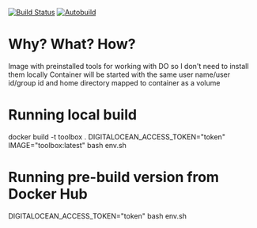 [![Build Status](https://api.travis-ci.org/Andrey9kin/digitalocean-toolbox.svg?branch=master)](https://travis-ci.org/Andrey9kin/digitalocean-toolbox.)
[![Autobuild](https://img.shields.io/docker/automated/jrottenberg/ffmpeg.svg)](https://hub.docker.com/r/andrey9kin/digitalocean-toolbox./)

# Why? What? How?
Image with preinstalled tools for working with DO so I don't need to install them locally
Container will be started with the same user name/user id/group id and home directory mapped to container as a volume

# Running local build
docker build -t toolbox .
DIGITALOCEAN_ACCESS_TOKEN="token" IMAGE="toolbox:latest" bash env.sh

# Running pre-build version from Docker Hub
DIGITALOCEAN_ACCESS_TOKEN="token" bash env.sh

